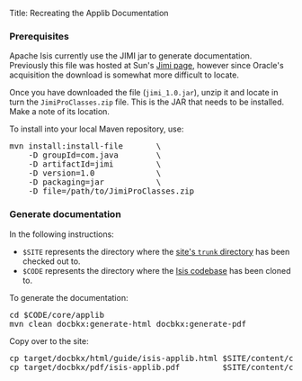 Title: Recreating the Applib Documentation




### Prerequisites

Apache Isis currently use the JIMI jar to generate documentation. Previously this file was hosted at Sun's [Jimi page](http://java.sun.com/products/jimi/), however since Oracle's acquisition the download is somewhat more difficult to locate.

Once you have downloaded the file (`jimi_1.0.jar`), unzip it and locate in turn the `JimiProClasses.zip` file.  This is the JAR that needs to be installed. Make a note of its location.

To install into your local Maven repository, use:

<pre>
mvn install:install-file       \
    -D groupId=com.java        \
    -D artifactId=jimi         \
    -D version=1.0             \
    -D packaging=jar           \
    -D file=/path/to/JimiProClasses.zip
</pre>

### Generate documentation

In the following instructions:

* `$SITE` represents the directory where the [site's `trunk` directory](https://svn.apache.org/repos/asf/isis/site/trunk) has been checked out to.
* `$CODE` represents the directory where the [Isis codebase](https://git.apache.org/repos/asf/isis.git) has been cloned to.


To generate the documentation:
<pre>
cd $CODE/core/applib
mvn clean docbkx:generate-html docbkx:generate-pdf
</pre>

Copy over to the site:
<pre>
cp target/docbkx/html/guide/isis-applib.html $SITE/content/core/guides/.
cp target/docbkx/pdf/isis-applib.pdf         $SITE/content/core/guides/.
</pre>

<!--
<pre>
cd $SITE/core/applib/docs
touch nowfile
cp -R $CODE/core/applib/target/... .
</pre>

Check any new files into the site:
<pre>
svn add `svn st | grep ^? | awk '{print $2}'`
</pre>


Remove files that haven't been updated

<pre>
ls -lrt `find . -type f -not -newer nowfile` >/tmp/x
for a in `cat /tmp/x`; do
    svn info $a >/dev/null 2>&1
    if [ $? == 0 ]; then
        svn delete $a
    fi
done
</pre>

<pre>
rm nowfile
</pre>
-->